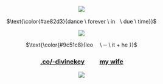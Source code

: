 <p align="center">
<img src="https://64.media.tumblr.com/1d9c7e2eedf8d30d1bd9491a91e6c945/2d1c365d505f011c-73/s540x810/a2155e3016471577d10cf50672775720d3ee60f8.pnj"/>
</p>

<p align="center">
$\text{\color{#ae82d3}{dance \ forever \ inㅤ\ due \ time}}$

</p> 
<p align="center">
<img src="https://64.media.tumblr.com/6e808920e58f81b0cdcb1601dd030944/2d1c365d505f011c-8a/s640x960/57862bab5f2fcc4ec7b1018f3ca451d4513ebd23.gifv"/>
</p>

<div align="center">

$\text{\color{#9c51c8}{leo   \ ─ \  it + he }}$
###  [.co/-divinekey](https://rentry.co/-divinekey)   ㅤ[my wife](https://github.com/azulashengrotto)ㅤ<p/>


<p align="center">
<img src="https://64.media.tumblr.com/8f8bf90894e80d99c00cb8d79fd72d72/2d1c365d505f011c-b4/s250x400/b9ad8c6914b45ebab2748a84693cb56ab9d9e527.gifv"/>
</p>

<div align="left">


